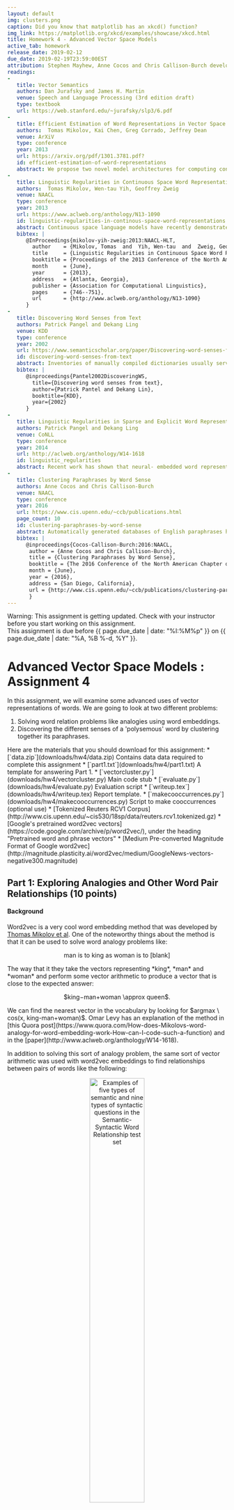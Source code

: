 ```yaml
---
layout: default
img: clusters.png
caption: Did you know that matplotlib has an xkcd() function?
img_link: https://matplotlib.org/xkcd/examples/showcase/xkcd.html    
title: Homework 4 - Advanced Vector Space Models
active_tab: homework
release_date: 2019-02-12
due_date: 2019-02-19T23:59:00EST
attribution: Stephen Mayhew, Anne Cocos and Chris Callison-Burch developed this homework assignment for UPenn's CIS 530 class in Spring 2018.
readings:
-
   title: Vector Semantics
   authors: Dan Jurafsky and James H. Martin
   venue: Speech and Language Processing (3rd edition draft)
   type: textbook
   url: https://web.stanford.edu/~jurafsky/slp3/6.pdf
-
   title: Efficient Estimation of Word Representations in Vector Space
   authors:  Tomas Mikolov, Kai Chen, Greg Corrado, Jeffrey Dean
   venue: ArXiV
   type: conference
   year: 2013
   url: https://arxiv.org/pdf/1301.3781.pdf?
   id: efficient-estimation-of-word-representations
   abstract: We propose two novel model architectures for computing continuous vector representations of words from very large data sets. The quality of these representations is measured in a word similarity task, and the results are compared to the previously best performing techniques based on different types of neural networks. We observe large improvements in accuracy at much lower computational cost, i.e. it takes less than a day to learn high quality word vectors from a 1.6 billion words data set. Furthermore, we show that these vectors provide state-of-the-art performance on our test set for measuring syntactic and semantic word similarities.
-
   title: Linguistic Regularities in Continuous Space Word Representations
   authors:  Tomas Mikolov, Wen-tau Yih, Geoffrey Zweig
   venue: NAACL
   type: conference
   year: 2013
   url: https://www.aclweb.org/anthology/N13-1090
   id: linguistic-regularities-in-continous-space-word-representations
   abstract: Continuous space language models have recently demonstrated outstanding results across a variety of tasks. In this paper, we examine the vector-space word representations that are implicitly learned by the input-layer weights. We find that these representations are surprisingly good at capturing syntactic and semantic regularities in language, and that each relationship is characterized by a relation-specific vector offset. This allows vector-oriented reasoning based on the offsets between words. For example, the male/female relationship is automatically learned, and with the induced vector representations, “King Man + Woman” results in a vector very close to “Queen.” We demonstrate that the word vectors capture syntactic regularities by means of syntactic analogy questions (provided with this paper), and are able to correctly answer almost 40% of the questions. We demonstrate that the word vectors capture semantic regularities by using the vector offset method to answer SemEval-2012 Task 2 questions. Remarkably, this method outperforms the best previous systems.
   bibtex: |  
      @InProceedings{mikolov-yih-zweig:2013:NAACL-HLT,
        author    = {Mikolov, Tomas  and  Yih, Wen-tau  and  Zweig, Geoffrey},
        title     = {Linguistic Regularities in Continuous Space Word Representations},
        booktitle = {Proceedings of the 2013 Conference of the North American Chapter of the Association for Computational Linguistics: Human Language Technologies},
        month     = {June},
        year      = {2013},
        address   = {Atlanta, Georgia},
        publisher = {Association for Computational Linguistics},
        pages     = {746--751},
        url       = {http://www.aclweb.org/anthology/N13-1090}
      }
-
   title: Discovering Word Senses from Text
   authors: Patrick Pangel and Dekang Ling
   venue: KDD
   type: conference
   year: 2002
   url: https://www.semanticscholar.org/paper/Discovering-word-senses-from-text-Pantel-Lin/
   id: discovering-word-senses-from-text
   abstract: Inventories of manually compiled dictionaries usually serve as a source for word senses. However, they often include many rare senses while missing corpus/domain-specific senses. We present a clustering algorithm called CBC (Clustering By Committee) that automatically discovers word senses from text. It initially discovers a set of tight clusters called committees that are well scattered in the similarity space. The centroid of the members of a committee is used as the feature vector of the cluster. We proceed by assigning words to their most similar clusters. After assigning an element to a cluster, we remove their overlapping features from the element. This allows CBC to discover the less frequent senses of a word and to avoid discovering duplicate senses. Each cluster that a word belongs to represents one of its senses. We also present an evaluation methodology for automatically measuring the precision and recall of discovered senses. 
   bibtex: |  
      @inproceedings{Pantel2002DiscoveringWS,
        title={Discovering word senses from text},
        author={Patrick Pantel and Dekang Lin},
        booktitle={KDD},
        year={2002}
      }
-
   title: Linguistic Regularities in Sparse and Explicit Word Representations
   authors: Patrick Pangel and Dekang Ling
   venue: CoNLL
   type: conference
   year: 2014
   url: http://aclweb.org/anthology/W14-1618
   id: linguistic_regularities
   abstract: Recent work has shown that neural- embedded word representations capture many relational similarities, which can be recovered by means of vector arithmetic in the embedded space. We show that Mikolov et al.’s method of first adding and subtracting word vectors, and then searching for a word similar to the result, is equivalent to searching for a word that maximizes a linear combination of three pairwise word similarities. Based on this observation, we suggest an improved method of recovering relational similarities, improving the state-of-the-art results on two recent word-analogy datasets. Moreover, we demonstrate that analogy recovery is not restricted to neural word embeddings, and that a similar amount of relational similarities can be recovered from traditional distributional word representations.
-
   title: Clustering Paraphrases by Word Sense
   authors: Anne Cocos and Chris Callison-Burch
   venue: NAACL
   type: conference
   year: 2016
   url: https://www.cis.upenn.edu/~ccb/publications.html
   page_count: 10
   id: clustering-paraphrases-by-word-sense
   abstract: Automatically generated databases of English paraphrases have the drawback that they return a single list of paraphrases for an input word or phrase. This means that all senses of polysemous words are grouped together, unlike WordNet which partitions different senses into separate synsets. We present a new method for clustering paraphrases by word sense, and apply it to the Paraphrase Database (PPDB). We investigate the performance of hierarchical and spectral clustering algorithms, and systematically explore different ways of defining the similarity matrix that they use as input. Our method produces sense clusters that are qualitatively and quantitatively good, and that represent a substantial improvement to the PPDB resource.
   bibtex: |
      @inproceedings{Cocos-Callison-Burch:2016:NAACL,
       author = {Anne Cocos and Chris Callison-Burch},
       title = {Clustering Paraphrases by Word Sense},
       booktitle = {The 2016 Conference of the North American Chapter of the Association for Computational Linguistics (NAACL 2016)},
       month = {June},
       year = {2016},
       address = {San Diego, California},
       url = {http://www.cis.upenn.edu/~ccb/publications/clustering-paraphrases-by-word-sense.pdf}
       } 
---
```



<div class="alert alert-danger">
Warning: This assignment is getting updated. Check with your instructor before you start working on this assignment.
</div>


<div class="alert alert-info">
This assignment is due before {{ page.due_date | date: "%I:%M%p" }} on {{ page.due_date | date: "%A, %B %-d, %Y" }}.
</div>

Advanced Vector Space Models <span class="text-muted">: Assignment 4</span>
=============================================================

In this assignment, we will examine some advanced uses of vector representations of words. We are going to look at two different problems: 
1. Solving word relation problems like analogies using word embeddings. 
2. Discovering the different senses of a 'polysemous' word by clustering together its paraphrases. 


<div class="alert alert-info" markdown="1">
Here are the materials that you should download for this assignment:
* [`data.zip`](downloads/hw4/data.zip) Contains data data required to complete this assignment
* [`part1.txt`](downloads/hw4/part1.txt) A template for answering Part 1.
* [`vectorcluster.py`](downloads/hw4/vectorcluster.py) Main code stub
* [`evaluate.py`](downloads/hw4/evaluate.py) Evaluation script
* [`writeup.tex`](downloads/hw4/writeup.tex) Report template.
* [`makecooccurrences.py`](downloads/hw4/makecooccurrences.py) Script to make cooccurrences (optional use) 
* [Tokenized Reuters RCV1 Corpus](http://www.cis.upenn.edu/~cis530/18sp/data/reuters.rcv1.tokenized.gz)
* [Google's pretrained word2vec vectors](https://code.google.com/archive/p/word2vec/), under the heading "Pretrained word and phrase vectors"
* [Medium Pre-converted Magnitude Format of Google word2vec](http://magnitude.plasticity.ai/word2vec/medium/GoogleNews-vectors-negative300.magnitude)
</div>



## Part 1: Exploring Analogies and Other Word Pair Relationships (10 points)

#### Background 


Word2vec is a very cool word embedding method that was developed by [Thomas Mikolov et al](https://www.aclweb.org/anthology/N13-1090).  One of the noteworthy things about the method is that it can be used to solve word analogy problems like: 

 <p align="center">
man is to king as woman is to [blank]
 </p>
 The way that it they take the vectors representing *king*, *man* and *woman* and perform some vector arithmetic to produce a vector that is close to the expected answer:
  <p align="center">
 $king−man+woman \approx queen$. 
 </p>
We can find the nearest vector in the vocabulary by looking for $argmax \ cos(x, king-man+woman)$.  Omar Levy has an explanation of the method in [this Quora post](https://www.quora.com/How-does-Mikolovs-word-analogy-for-word-embedding-work-How-can-I-code-such-a-function) and in the [paper](http://www.aclweb.org/anthology/W14-1618).

In addition to solving this sort of analogy problem, the same sort of vector arithmetic was used with word2vec embeddings to find relationships between pairs of words like the following: 

<p align="center">
<img src="/assets/img/word2vec_word_pair_relationships.jpg" alt="Examples of five types of semantic and nine types of syntactic questions in the Semantic- Syntactic Word Relationship test set" style="width: 50%;"/>
</p>

#### Getting Started with Magnitude and Downloading data

In the first part of the assigment, you will play around with the [Magnitude](https://github.com/plasticityai/magnitude)  library.  You will use Magnitude to load a vector model trained using word2vec, and use it to manipulate and analyze the vectors. Please refer [here](https://github.com/plasticityai/magnitude#installation) for the installation guidelines. 
In order to proceed further, you need to download the Medium Google-word2vec embedding model trained on Google News using the following [link](http://magnitude.plasticity.ai/word2vec/medium/GoogleNews-vectors-negative300.magnitude). The same link is provided at the top of the assignment under the name of 'Medium Pre-converted Magnitude Format of Google word2vec'. Note that it can take a while to download due to the size (5.3 GB). The downloaded file is called `GoogleNews-vectors-negative300.magnitude`. Once the file is downloaded use the following Python commands:

 ```python
>>> from pymagnitude import *
>>> file_path = "GoogleNews-vectors-negative300.magnitude"
>>> vectors = Magnitude(file_path)
```

Now you can use `vectors` to perform queries. For instance, you can query the distance of `cat` and `dog` in the following way: 
 ```python
>>> vectors.distance("cat", "dog")
0.69145405
```


#### Assignment Questions

The questions below are designed to familiarize you with the Magnitude word2vec package and get you thinking about what type of semantic information word embeddings can encode. We recommend reading [using the library section](https://github.com/plasticityai/magnitude#using-the-library) to reply to the following set of questions:  

1. (1 point) What is the dimensionality of these word embeddings? Provide an integer answer.
2. (3 points) What are the top-5 most similar words to `picnic` (not including `picnic` itself)? 
3. (3 points) According to the word embeddings, which of these words is not like the others?
`['tissue', 'papyrus', 'manila', 'newsprint', 'parchment', 'gazette']`
4. (3 points) Solve the following analogy: `leg` is to `jump` as *X* is to `throw`.

We have provided a file called `part1.txt` for you to submit answers to the questions above.

##  Part 2: Creating Word Sense Clusters (50 points)

#### Background 
Many Natural Language Processing (NLP) tasks require knowing the sense of polysemous words, which are words with multiple meanings. For example, the word *bug* can mean:
1. A creepy crawly thing
2. An error in your computer code
3. A virus or bacteria that makes you sick
4. A listening device planted by the FBI

In past research my PhD students and I have looked into automatically deriving the different meaning of polysemous words like bug by clustering their paraphrases.  We have developed a resource called [the paraphrase database (PPDB)](http://paraphrase.org/) that contains of paraphrases for  tens of millions words and phrases.  For the target word *bug*, we have an unordered list of paraphrases including: *insect, glitch, beetle, error, microbe, wire, cockroach, malfunction, microphone, mosquito, virus, tracker, pest, informer, snitch, parasite, bacterium, fault, mistake, failure* and many others.  We used automatic clustering group those into sets like:

<p align="center">
<img src="/assets/img/bug_clusters.jpg" alt="Bug Clusters" style="width: 50%;"/>
</p>

The clusters in the image above approximate the different word senses of *bug*, where the 4 circles are the 4 senses of *bug*.  The input to this problem is all the paraphrases in a single list, and the task is to separate them correctly. As humans, this is pretty intuitive, but computers are not that smart. You will explore the main idea underlying our word sense clustering method: which measure the similarity between each pair of paraphrases for a target word and then group together the paraphrases that are most similar to each other.   This affinity matrix gives an example of one of the methods for measuring similarity that we tried in [our paper](https://www.cis.upenn.edu/~ccb/publications/clustering-paraphrases-by-word-sense.pdf):

 <p align="center">
<img src="/assets/img/affinity_matrix.jpg" alt="Similarity of paraphrses" style="width: 50%;"/>
</p>

Here the darkness values give an indication of how similar paraphrases are to each other. For instance in this example similarity between *insect* and *pest* is greater than the similarity between *insect* and *error*.  You can read more about this task in [these](https://www.cis.upenn.edu/~ccb/publications/clustering-paraphrases-by-word-sense.pdf) [papers](https://cs.uwaterloo.ca/~cdimarco/pdf/cs886/Pantel+Lin02.pdf). 


In this assignment, we will use vector representations in order to measure their similarities of pairs of paraphrases.  You will play with different vector space representations of words to create clusters of word senses. We expect that you have read Jurafsky and Martin Chapter [6](https://web.stanford.edu/~jurafsky/slp3/6.pdf). Word vectors, also known as word embeddings, can be thought of simply as points in some high-dimensional space. Remember in geometry class when you learned about the Euclidean plane, and 2-dimensional points in that plane? It's not hard to understand distance between those points -- you can even measure it with a ruler. Then you learned about 3-dimensional points, and how to calculate the distance between these. These 3-dimensional points can be thought of as positions in physical space. 

Now, do your best to stop thinking about physical space, and generalize this idea in your mind: you can calculate a distance between 2-dimensional and 3-dimensional points, now imagine a point with `N` dimensions. The dimensions don't necessarily have meaning in the same way as the X,Y, and Z dimensions in physical space, but we can calculate distances all the same. 

This is how we will use word vectors in this assignment: as points in some high-dimensional space, where distances between points are meaningful. The interpretation of distance between word vectors depends entirely on how they were made, but for our purposes, we will consider distance to measure semantic similarity. Word vectors that are close together should have meanings that are similar. 

With this framework, we can see how to solve our paraphrase clustering problem. 

#### The Data

The input data to be used for this assignment consists of sets of paraphrases corresponding to one of 56 polysemous target words, e.g.

<table class="table">
  <thead>
    <tr>
      <th scope="col">Target</th>
      <th scope="col">Paraphrase set</th>
    </tr>
  </thead>
  <tbody>
    <tr>      
      <td>note.v</td>
      <td>comment mark tell observe state notice say remark mention</td>
    </tr>
    <tr>
      <td>hot.a</td>
      <td>raging spicy blistering red-hot live</td>
    </tr>
  </tbody>
</table>

(Here the `.v` following the target `note` indicates the part of speech)

Your objective is to automatically cluster each paraphrase set such that each cluster contains words pertaining to a single *sense*, or meaning, of the target word. Note that a single word from the paraphrase set might belong to one or more clusters.


#### Development Data

The development data consists of two files:
1. words file (the input)
2. clusters file (to evaluate your output). 

The words file `dev_input.txt` is formatted such that each line contains one target, its paraphrase set, and the number of ground truth clusters `k`, separated by a `::` symbol. You can use `k` as input to your clustering algorithm.

```
target.pos :: k :: paraphrase1 paraphrase2 paraphrase3 ...
```



The clusters file `dev_output.txt` contains the ground truth clusters for each target word's paraphrase set, split over *k* lines:

```
target.pos :: 1 :: paraphrase2 paraphrase6
target.pos :: 2 :: paraphrase3 paraphrase4 paraphrase5
...
target.pos :: k :: paraphrase1 paraphrase9
```

#### Test data

For testing, you will receive only words file `test_input.txt` containing the test target words, number of ground truth clusters and their paraphrase sets. Your job is to create an output file, formatted in the same way as `dev_output.txt`, containing the clusters produced by your system. Neither order of senses, nor order of words in a cluster matter. 


#### Evaluation

There are many possible ways to evaluate clustering solutions. For this homework we will rely on the paired F-score, which you can read more about in [this paper](https://www.cs.york.ac.uk/semeval2010_WSI/paper/semevaltask14.pdf).

The general idea behind paired F-score is to treat clustering prediction like a classification problem; given a target word and its paraphrase set, we call a *positive instance* any pair of paraphrases that appear together in a ground-truth cluster. Once we predict a clustering solution for the paraphrase set, we similarly generate the set of word pairs such that both words in the pair appear in the same predicted cluster. We can then evaluate our set of predicted pairs against the ground truth pairs using precision, recall, and F-score.

We have provided an evaluation script that you can use when developing your own system. You can run it as follows:

 ```
$ python evaluate.py <GROUND-TRUTH-FILE> <PREDICTED-CLUSTERS-FILE>
```





## Recommended readings

<table>
   {% for publication in page.readings %}
    <tr>
      <td>
	{% if publication.url %}
		<a href="{{ publication.url }}">{{ publication.title }}.</a>
        {% else %}
		{{ publication.title }}.
	{% endif %}
	{{ publication.authors }}.
	{{ publication.venue }}  {{ publication.year }}.

	{% if publication.abstract %}
	<!-- abstract button -->
	<a data-toggle="modal" href="#{{publication.id}}-abstract" class="label label-success">Abstract</a>
	<!-- /.abstract button -->
	<!-- abstract content -->
	<div id="{{publication.id}}-abstract" class="modal fade" tabindex="-1" role="dialog" aria-labelledby="{{publication.id}}">
    <div class="modal-dialog" role="document">
      <div class="modal-content">
        <div class="modal-header">
          <button type="button" class="close" data-dismiss="modal" aria-label="Close"><span aria-hidden="true">&times;</span></button>
          <h4 class="modal-title" id="{{publication.id}}">{{publication.title}}</h4>
        </div><!-- /.modal-header -->
        <div class="modal-body">
        {{publication.abstract}}
        </div><!-- /.modal-body -->
	</div><!-- /.modal-content -->
	</div><!-- /.modal-dialog -->
	</div><!-- /.abstract-content -->
	{% endif %}
		{% if publication.bibtex %}
	<!-- bibtex button -->
	<a data-toggle="modal" href="#{{publication.id}}-bibtex" class="label label-default">BibTex</a>
	<!-- /.bibtex button -->
	<!-- bibtex content -->
	<div id="{{publication.id}}-bibtex" class="modal fade" tabindex="-1" role="dialog" aria-labelledby="{{publication.id}}">
    <div class="modal-dialog" role="document">
      <div class="modal-content">
        <div class="modal-header">
          <button type="button" class="close" data-dismiss="modal" aria-label="Close"><span aria-hidden="true">&times;</span></button>
          <h4 class="modal-title" id="{{publication.id}}">{{publication.title}}</h4>
        </div><!-- /.modal-header -->
        <div class="modal-body">
 	   <pre>{{publication.bibtex}}
           </pre>
        </div><!-- /.modal-body -->
	</div><!-- /.modal-content -->
	</div><!-- /.modal-dialog -->
	</div><!-- /.bibtex-content -->
	{% endif %}
</td></tr>
  {% endfor %}
</table>


